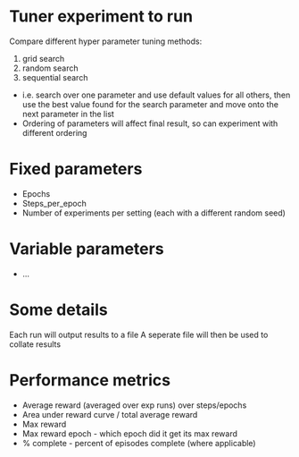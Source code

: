 # Tuner experiment to run

Compare different hyper parameter tuning methods:
1. grid search
2. random search
3. sequential search
  - i.e. search over one parameter and use default values for all others, then use the best value found for the search parameter and move onto the next parameter in the list
  - Ordering of parameters will affect final result, so can experiment with different ordering

# Fixed parameters
- Epochs
- Steps_per_epoch
- Number of experiments per setting (each with a different random seed)

# Variable parameters
- ...


# Some details

Each run will output results to a file
A seperate file will then be used to collate results

# Performance metrics
- Average reward (averaged over exp runs) over steps/epochs
- Area under reward curve / total average reward
- Max reward
- Max reward epoch - which epoch did it get its max reward
- % complete - percent of episodes complete (where applicable)
